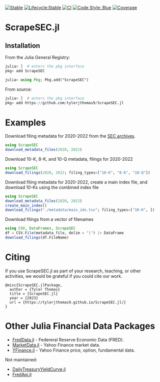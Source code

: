 [![Stable](https://img.shields.io/badge/docs-stable-blue.svg)](https://docs.juliahub.com/ScrapeSEC/)
[![Lifecycle:Stable](https://img.shields.io/badge/Lifecycle-Stable-97ca00)](https://github.com/bcgov/repomountie/blob/master/doc/lifecycle-badges.md)
[![CI](https://github.com/tylerjthomas9/ScrapeSEC.jl/actions/workflows/ci.yml/badge.svg)](https://github.com/tylerjthomas9/ScrapeSEC.jl/actions/workflows/ci.yml)
 [![Code Style: Blue](https://img.shields.io/badge/code%20style-blue-4495d1.svg)](https://github.com/invenia/BlueStyle)
 [![Coverage](http://codecov.io/github/tylerjthomas9/ScrapeSEC.jl/coverage.svg?branch=main)](https://codecov.io/gh/tylerjthomas9/ScrapeSEC.jl)



# ScrapeSEC.jl

## Installation

From the Julia General Registry:
```julia
julia> ]  # enters the pkg interface
pkg> add ScrapeSEC
```

```julia
julia> using Pkg; Pkg.add("ScrapeSEC")
```

From source:
```julia
julia> ]  # enters the pkg interface
pkg> add https://github.com/tylerjthomas9/ScrapeSEC.jl
```
# Examples

Download filing metadata for 2020-2022 from the [SEC archives](https://www.sec.gov/Archives/).

```julia
using ScrapeSEC
download_metadata_files(2020, 2022)
```

Download 10-K, 8-K, and 10-Q metadata, filings for 2020-2022

```julia
using ScrapeSEC
download_filings(2020, 2022; filing_types=["10-K", "8-K", "10-Q"])
```


Download filing metadata for 2020-2022, create a main index file, and download 10-Ks using the combined index file
```julia
using ScrapeSEC
download_metadata_files(2020, 2022)
create_main_index()
download_filings("./metadata/main_idx.tsv"; filing_types=["10-K", ])
```

Download filings from a vector of filenames
```julia
using CSV, DataFrames, ScrapeSEC
df = CSV.File(metadata_file, delim = "|") |> DataFrame
download_filings(df.FileName)
```

# Citing

If you use ScrapeSEC.jl as part of your research, teaching, or other activities, we would be grateful if you could cite our work. 

```
@misc{ScrapeSEC.jlPackage,
  author = {Tyler Thomas}
  title = {ScrapeSEC.jl}
  year = {2023}
  url = {https://tylerjthomas9.github.io/ScrapeSEC.jl/}
}
```

# Other Julia Financial Data Packages
- [FredData.jl](https://github.com/micahjsmith/FredData.jl) - Federeral Reserve Economic Data (FRED). 
- [MarketData.jl](https://github.com/JuliaQuant/MarketData.jl) - Yahoo Finance market data.
- [YFinance.jl](https://github.com/eohne/YFinance.jl) - Yahoo Finance price, option, fundamental data.

Not maintained:
- [DailyTreasuryYieldCurve.jl](https://github.com/tbeason/DailyTreasuryYieldCurve.jl)
- [FredApi.jl](https://github.com/markushhh/FredApi.jl) 

